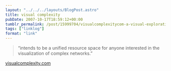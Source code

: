 ```yaml
---
layout: "../../../layouts/BlogPost.astro"
title: visual complexity
pubDate: 2007-10-17T18:59:12+00:00
tumblr_permalink: /post/15999704/visualcomplexitycom-a-visual-exploration-on
tags: ["linklog"]
format: "link"
---
```


> &ldquo;intends to be a unified resource space for anyone interested in the visualization of complex networks.&rdquo;

[visualcomplexity.com][1]

[1]: http://www.visualcomplexity.com/vc/
